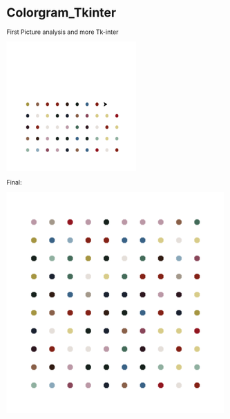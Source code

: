 # Colorgram_Tkinter
First Picture analysis and more Tk-inter

<img src="result_1.PNG" width=300 height=300/>

Final:

<img src="result_2.PNG"/>
